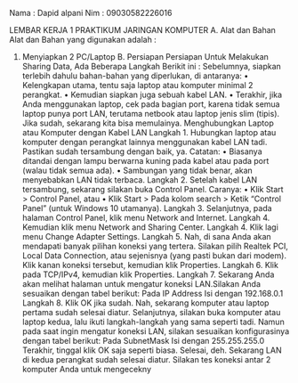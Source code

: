 Nama : Dapid alpani
Nim : 09030582226016

LEMBAR KERJA 1
PRAKTIKUM JARINGAN KOMPUTER
A. Alat dan Bahan
Alat dan Bahan yang digunakan adalah :
1. Menyiapkan 2 PC/Laptop
B. Persiapan
Persiapan Untuk Melakukan Sharing Data, Ada Beberapa Langkah Berikit ini :
Sebelumnya, siapkan terlebih dahulu bahan-bahan yang diperlukan, di antaranya:
• Kelengkapan utama, tentu saja laptop atau komputer minimal 2 perangkat.
• Kemudian siapkan juga sebuah kabel LAN.
• Terakhir, jika Anda menggunakan laptop, cek pada bagian port, karena tidak semua laptop punya port LAN, terutama 
netbook atau laptop jenis slim (tipis).
Jika sudah, sekarang kita bisa memulainya.
Menghubungkan Laptop atau Komputer dengan Kabel LAN
Langkah 1.
Hubungkan laptop atau komputer dengan perangkat lainnya menggunakan kabel LAN tadi. Pastikan sudah tersambung dengan 
baik, ya.
Catatan:
• Biasanya ditandai dengan lampu berwarna kuning pada kabel atau
 pada port (walau tidak semua ada).
• Sambungan yang tidak benar, akan menyebabkan LAN tidak terbaca.
Langkah 2.
Setelah kabel LAN tersambung, sekarang silakan buka Control Panel. Caranya:
• Klik Start > Control Panel, atau
• Klik Start > Pada kolom search > Ketik “Control Panel”
(untuk Windows 10 utamanya).
Langkah 3.
 Selanjutnya, pada halaman Control Panel, klik menu Network and Internet.
Langkah 4.
Kemudian klik menu Network and Sharing Center.
Langkah 4. Klik lagi menu Change Adapter Settings.
Langkah 5.
Nah, di sana Anda akan mendapati banyak pilihan koneksi yang tertera. Silakan
pilih Realtek PCI, Local Data Connection, atau sejenisnya (yang pasti bukan dari modem). Klik kanan koneksi tersebut, kemudian 
klik Properties.
Langkah 6.
Klik pada TCP/IPv4, kemudian klik Properties.
Langkah 7.
Sekarang Anda akan melihat halaman untuk mengatur koneksi LAN.Silakan Anda sesuaikan
dengan tabel berikut:
Pada IP Address Isi dengan 192.168.0.1
Langkah 8.
Klik OK jika sudah.
Nah, sekarang komputer atau laptop pertama sudah selesai diatur. Selanjutnya, silakan
buka komputer atau laptop kedua, lalu ikuti langkah-langkah yang sama seperti tadi.
Namun pada saat ingin mengatur koneksi LAN, silakan sesuaikan konfigurasinya
dengan tabel berikut:
Pada SubnetMask Isi dengan 255.255.255.0
Terakhir, tinggal klik OK saja seperti biasa.
Selesai, deh. Sekarang LAN di kedua perangkat sudah selesai diatur. Silakan tes
koneksi antar 2 komputer Anda untuk mengecekny
